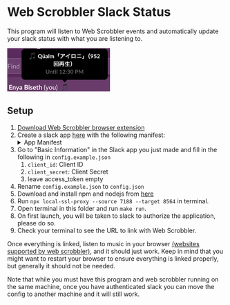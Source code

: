 # Web Scrobbler Slack Status

This program will listen to Web Scrobbler events and automatically update your slack status with what you are listening to.

![img.png](img.png)

## Setup

1. [Download Web Scrobbler browser extension](https://web-scrobbler.com/)
2. Create a slack app [here](https://api.slack.com/apps) with the following manifest: <details><summary>App Manifest</summary>`{"display_information":{"name":"Web Scrobbler Slack Status"},"oauth_config":{"redirect_urls":["https://localhost:7188/auth"],"scopes":{"user":["users.profile:write"]}},"settings":{"org_deploy_enabled":false,"socket_mode_enabled":false,"token_rotation_enabled":false}}`</details>
3. Go to "Basic Information" in the Slack app you just made and fill in the following in `config.example.json`
   1. `client_id`: Client ID
   2. `client_secret`: Client Secret
   3. leave access_token empty
4. Rename `config.example.json` to `config.json`
5. Download and install npm and nodejs from [here](https://nodejs.org/en)
6. Run `npx local-ssl-proxy --source 7188 --target 8564` in terminal.
7. Open terminal in this folder and run `make run`.
8. On first launch, you will be taken to slack to authorize the application, please do so.
9. Check your terminal to see the URL to link with Web Scrobbler.

Once everything is linked, listen to music in your browser [(websites supported by web scrobbler)](https://github.com/web-scrobbler/website-resources/blob/master/resources/connectors.json), and it should just work. Keep in mind that you might want to restart your browser to ensure everything is linked properly, but generally it should not be needed.

Note that while you must have this program and web scrobbler running on the same machine, once you have authenticated slack you can move the config to another machine and it will still work.